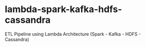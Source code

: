 # lambda-spark-kafka-hdfs-cassandra
ETL Pipeline using Lambda Architecture (Spark - Kafka - HDFS - Cassandra)
